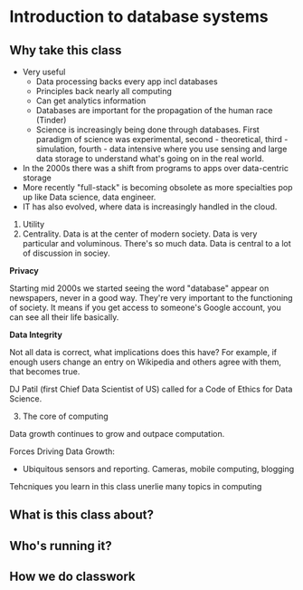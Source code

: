 # Introduction to database systems

## Why take this class

- Very useful
  - Data processing backs every app incl databases
  - Principles back nearly all computing
  - Can get analytics information
  - Databases are important for the propagation of the human race (Tinder)
  - Science is increasingly being done through databases. First paradigm of science was experimental, second - theoretical, third - simulation, fourth - data intensive where you use sensing and large data storage to understand what's going on in the real world.
- In the 2000s there was a shift from programs to apps over data-centric storage
- More recently "full-stack" is becoming obsolete as more specialties pop up like Data science, data engineer.
- IT has also evolved, where data is increasingly handled in the cloud.

1. Utility
2. Centrality. Data is at the center of modern society. Data is very particular and voluminous. There's so much data. Data is central to a lot of discussion in sociey. 

**Privacy**

Starting mid 2000s we started seeing the word "database" appear on newspapers, never in a good way. They're very important to the functioning of society. 
It means if you get access to someone's Google account, you can see all their life basically.

**Data Integrity**

Not all data is correct, what implications does this have? For example, if enough users change an entry on Wikipedia and others agree with them, that becomes true.

DJ Patil (first Chief Data Scientist of US) called for a Code of Ethics for Data Science.

3. The core of computing

Data growth continues to grow and outpace computation.

Forces Driving Data Growth:

- Ubiquitous sensors and reporting. Cameras, mobile computing, blogging

Tehcniques you learn in this class unerlie many topics in computing


## What is this class about?

## Who's running it?

## How we do classwork